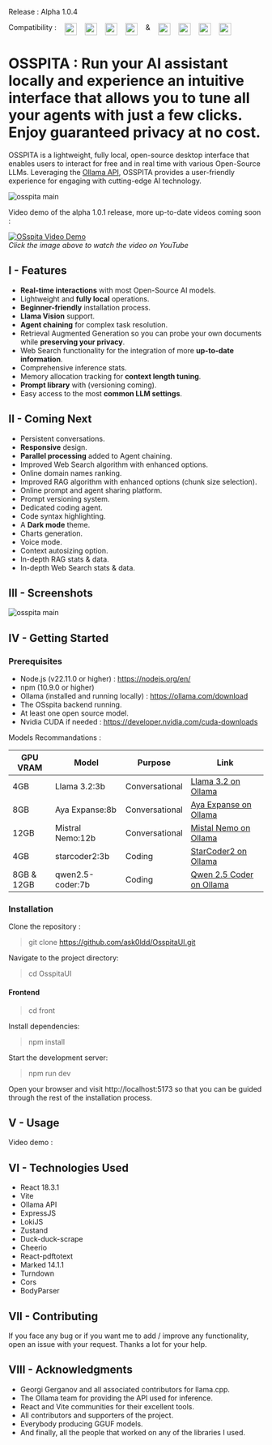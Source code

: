 Release : Alpha 1.0.4

<div style="display:flex; width:100%; column-gap:16px; margin-bottom:12px;">
    <span>Compatibility :</span>
    <img style="width:24px; height:24px;" src="https://github.com/ask0ldd/OsspitaUI/blob/main/Front/src/assets/windows.png">
    <img style="width:24px; height:24px;" src="https://github.com/ask0ldd/OsspitaUI/blob/main/Front/src/assets/chrome.png">
    <img style="width:24px; height:24px;" src="https://github.com/ask0ldd/OsspitaUI/blob/main/Front/src/assets/firefox.png">
    <img style="width:24px; height:24px;" src="https://github.com/ask0ldd/OsspitaUI/blob/main/Front/src/assets/brave.png">
    <span style="display:flex; height:100%;">&</span>
    <img style="width:24px; height:24px;" src="https://github.com/ask0ldd/OsspitaUI/blob/main/Front/src/assets/ubuntu.png">
    <img style="width:24px; height:24px;" src="https://github.com/ask0ldd/OsspitaUI/blob/main/Front/src/assets/chrome.png">
    <img style="width:24px; height:24px;" src="https://github.com/ask0ldd/OsspitaUI/blob/main/Front/src/assets/firefox.png">
    <img style="width:24px; height:24px;" src="https://github.com/ask0ldd/OsspitaUI/blob/main/Front/src/assets/brave.png">
</div>

# OSSPITA : Run your AI assistant locally and experience an intuitive interface that allows you to tune all your agents with just a few clicks. Enjoy guaranteed privacy at no cost.

OSSPITA is a lightweight, fully local, open-source desktop interface that enables users to interact for free and in real time with various Open-Source LLMs. Leveraging the [Ollama API](https://github.com/ollama/ollama), OSSPITA provides a user-friendly experience for engaging with cutting-edge AI technology.

![osspita main](https://github.com/ask0ldd/OsspitaUI/blob/main/Front/src/assets/screenshot2.png "osspita main")

Video demo of the alpha 1.0.1 release, more up-to-date videos coming soon :

[![OSspita Video Demo](https://img.youtube.com/vi/zKxcANYu-9I/0.jpg)](https://www.youtube.com/watch?v=zKxcANYu-9I "OSspita Video Demo")<br>
_Click the image above to watch the video on YouTube_

## I - Features

- **Real-time interactions** with most Open-Source AI models.
- Lightweight and **fully local** operations.
- **Beginner-friendly** installation process.
- **Llama Vision** support.
- **Agent chaining** for complex task resolution.
- Retrieval Augmented Generation so you can probe your own documents while **preserving your privacy**.
- Web Search functionality for the integration of more **up-to-date information**.
- Comprehensive inference stats.
- Memory allocation tracking for **context length tuning**.
- **Prompt library** with (versioning coming).
- Easy access to the most **common LLM settings**.

## II - Coming Next

- Persistent conversations.
- **Responsive** design.
- **Parallel processing** added to Agent chaining.
- Improved Web Search algorithm with enhanced options.
- Online domain names ranking.
- Improved RAG algorithm with enhanced options (chunk size selection).
- Online prompt and agent sharing platform.
- Prompt versioning system.
- Dedicated coding agent.
- Code syntax highlighting.
- A **Dark mode** theme.
- Charts generation.
- Voice mode.
- Context autosizing option.
- In-depth RAG stats & data.
- In-depth Web Search stats & data.

## III - Screenshots

![osspita main](https://github.com/ask0ldd/OsspitaUI/blob/main/Front/src/assets/screenshot1.png "osspita main")

## IV - Getting Started

### Prerequisites

- Node.js (v22.11.0 or higher) : https://nodejs.org/en/
- npm (10.9.0 or higher)
- Ollama (installed and running locally) : https://ollama.com/download
- The OSspita backend running.
- At least one open source model.
- Nvidia CUDA if needed : https://developer.nvidia.com/cuda-downloads

Models Recommandations :

| GPU VRAM   | Model            | Purpose        | Link                                                                 |
| ---------- | ---------------- | -------------- | -------------------------------------------------------------------- |
| 4GB        | Llama 3.2:3b     | Conversational | [Llama 3.2 on Ollama](https://ollama.com/library/llama3.2:3b)              |
| 8GB        | Aya Expanse:8b   | Conversational | [Aya Expanse on Ollama](https://ollama.com/library/aya-expanse:8b)   |
| 12GB       | Mistral Nemo:12b | Conversational | [Mistal Nemo on Ollama](https://ollama.com/library/mistral-nemo:12b)           |
| 4GB        | starcoder2:3b    | Coding         | [StarCoder2 on Ollama](https://ollama.com/library/starcoder2)        |
| 8GB & 12GB | qwen2.5-coder:7b | Coding         | [Qwen 2.5 Coder on Ollama](https://ollama.com/library/qwen2.5-coder) |

### Installation

Clone the repository :

> git clone https://github.com/ask0ldd/OsspitaUI.git

Navigate to the project directory:

> cd OsspitaUI

#### Frontend

> cd front

Install dependencies:

> npm install

Start the development server:

> npm run dev

Open your browser and visit http://localhost:5173 so that you can be guided through the rest of the installation process.

## V - Usage

Video demo :

## VI - Technologies Used

- React 18.3.1
- Vite
- Ollama API
- ExpressJS
- LokiJS
- Zustand
- Duck-duck-scrape
- Cheerio
- React-pdftotext
- Marked 14.1.1
- Turndown
- Cors
- BodyParser

## VII - Contributing

If you face any bug or if you want me to add / improve any functionality, open an issue with your request. Thanks a lot for your help.

## VIII - Acknowledgments

- Georgi Gerganov and all associated contributors for llama.cpp.
- The Ollama team for providing the API used for inference.
- React and Vite communities for their excellent tools.
- All contributors and supporters of the project.
- Everybody producing GGUF models.
- And finally, all the people that worked on any of the libraries I used.
